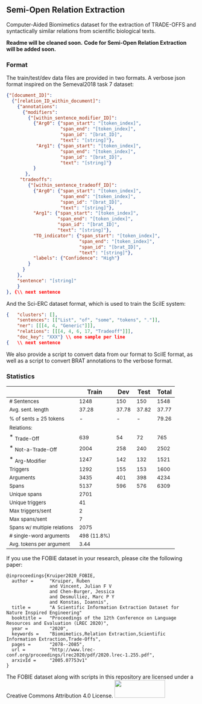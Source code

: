Semi-Open Relation Extraction
--

Computer-Aided Biomimetics dataset for the extraction of TRADE-OFFS and syntactically similar relations from scientific biological texts.

**Readme will be cleaned soon.**
**Code for Semi-Open Relation Extraction will be added soon.**

### Format
The train/test/dev data files are provided in two formats. A verbose json format inspired on the Semeval2018 task 7 dataset:

```json
{"[document_ID]": 
  {"[relation_ID_within_document]": 
    {"annotations": 
      {"modifiers": 
        {"[within_sentence_modifier_ID]": 
          {"Arg0": {"span_start": "[token_index]", 
                    "span_end": "[token_index]", 
                    "span_id": "[brat_ID]",  
                    "text": "[string]"}, 
           "Arg1": {"span_start": "[token_index]", 
                    "span_end": "[token_index]", 
                    "span_id": "[brat_ID]", 
                    "text": "[string]"}
          }
       }, 
     "tradeoffs": 
        {"[within_sentence_tradeoff_ID]": 
          {"Arg0": {"span_start": "[token_index]", 
                    "span_end": "[token_index]", 
                    "span_id": "[brat_ID]",  
                    "text": "[string]"}, 
          "Arg1": {"span_start": "[token_index]", 
                   "span_end": "[token_index]", 
                   "span_id": "[brat_ID]",  
                   "text": "[string]"},           
          "TO_indicator": {"span_start": "[token_index]", 
                           "span_end": "[token_index]", 
                           "span_id": "[brat_ID]",  
                           "text": "[string]"}, 
          "labels": {"Confidence": "High"}
        }
      }
    }, 
    "sentence": "[string]"
    }
}, {\\ next sentence
```

And the Sci-ERC dataset format, which is used to train the SciIE system:
```json
{   "clusters": [],
    "sentences": [["List", "of", "some", "tokens", "."]],
    "ner": [[[4, 4, "Generic"]]],
    "relations": [[[4, 4, 6, 17, "Tradeoff"]]],
    "doc_key": "XXX"} \\ one sample per line
{   \\ next sentence
```

We also provide a script to convert data from our format to SciIE format, as well as a script to convert BRAT annotations to the verbose format.

### Statistics

|                             |  Train | Dev   | Test  | Total |
|-----------------------------|-------------|-------|-------|-------|
| <sub># Sentences</sub>                 | <sub>1248</sub>        | <sub>150</sub>   | <sub>150</sub>   | <sub>1548</sub>  |
| <sub>Avg. sent. length</sub>           | <sub>37.28</sub>       | <sub>37.78</sub> | <sub>37.82</sub> | <sub>37.77</sub> |
| <sub>% of sents ≥ 25 tokens</sub>      | -           | -     | -     | <sub>79.26</sub> |
| <sub>Relations:</sub>               |             |       |       |       |
|  * <sub>Trade-Off</sub>                 | <sub>639</sub>         | <sub>54</sub>    | <sub>72</sub>    | <sub>765</sub>   |
|  * <sub>Not-a-Trade-Off</sub>           | <sub>2004</sub>        | <sub>258</sub>   | <sub>240</sub>   | <sub>2502</sub>  |
|  * <sub>Arg-Modifier</sub>              | <sub>1247</sub>        | <sub>142</sub>   | <sub>132</sub>   | <sub>1521</sub>  |
| <sub>Triggers</sub>                    | <sub>1292</sub>        | <sub>155</sub>   | <sub>153</sub>   | <sub>1600</sub>  |
| <sub>Arguments</sub>                   | <sub>3435</sub>        | <sub>401</sub>   | <sub>398</sub>   | <sub>4234</sub>  |
| <sub>Spans</sub>                       | <sub>5137</sub>        | <sub>596</sub>   | <sub>576</sub>   | <sub>6309</sub>  |
| <sub>Unique spans</sub>                | <sub>2701</sub>        
| <sub>Unique triggers</sub>             | <sub>41 </sub>         
| <sub>Max triggers/sent</sub>           | <sub>2 </sub>          
| <sub>Max spans/sent</sub>              | <sub>7</sub>           
| <sub>Spans w/ multiple relations</sub> | <sub>2075</sub>        
| <sub># single-word arguments</sub>     | <sub>498 (11.8%) </sub>
| <sub>Avg. tokens per argument</sub>    | <sub>3.44 </sub>       


If you use the FOBIE dataset in your research, please cite the following paper:
```
@inproceedings{Kruiper2020_FOBIE,
  author =      "Kruiper, Ruben 
                and Vincent, Julian F V 
                and Chen-Burger, Jessica 
                and Desmulliez, Marc P Y 
                and Konstas, Ioannis",
  title =       "A Scientific Information Extraction Dataset for Nature Inspired Engineering"
  booktitle =   "Proceedings of the 12th Conference on Language Resources and Evaluation (LREC 2020)",
  year =        "2020",
  keywords =    "Biomimetics,Relation Extraction,Scientific Information Extraction,Trade-Offs",
  pages =       "2078--2085",
  url =         "http://www.lrec-conf.org/proceedings/lrec2020/pdf/2020.lrec-1.255.pdf",
  arxivId =     "2005.07753v1"
}
```



The FOBIE dataset along with scripts in this repository are licensed under a Creative Commons Attribution 4.0 License.
<img src="https://mirrors.creativecommons.org/presskit/buttons/88x31/png/by-sa.png" width="134" height="47">


